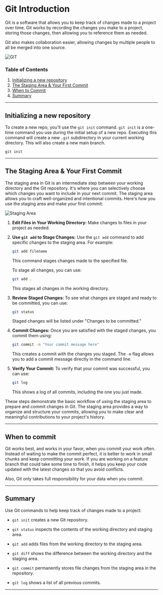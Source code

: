 # Git Introduction

Git is a software that allows you to keep track of changes made to a project over time. Git works by recording the changes you make to a project, storing those changes, then allowing you to reference them as needed. 

Git also makes collaboration easier, allowing changes by multiple people to all be merged into one source. 

![GIT](https://www.nobledesktop.com/image/blog/git-branches-merge.png)

### Table of Contents
1. [Initializing a new repository](#initializing-a-new-repository)
2. [The Staging Area & Your First Commit](#the-staging-area--your-first-commit)
3. [When to Commit](#when-to-commit)
4. [Summary](#summary)

***

## Initializing a new repository

To create a new repo, you'll use the `git init` command. `git init` is a one-time command you use during the initial setup of a new repo. Executing this command will create a new `.git` subdirectory in your current working directory. This will also create a new main branch. 

```git
git init
```

***

## The Staging Area & Your First Commit

The staging area in Git is an intermediate step between your working directory and the Git repository. It's where you can selectively choose which changes you want to include in your next commit. The staging area allows you to craft well-organized and intentional commits. Here's how you use the staging area and make your first commit:

![Staging Area](https://encrypted-tbn0.gstatic.com/images?q=tbn:ANd9GcSqPFuQp6V1-2oFCKStF5jLScNyLLBBo_tIiw&usqp=CAU)

1. **Edit Files in Your Working Directory:**
   Make changes to files in your project as needed.

2. **Use `git add` to Stage Changes:**
   Use the `git add` command to add specific changes to the staging area. For example:
   ```bash
   git add filename
   ```
   This command stages changes made to the specified file.

   To stage all changes, you can use:
   ```bash
   git add .
   ```
   This stages all changes in the working directory.

3. **Review Staged Changes:**
   To see what changes are staged and ready to be committed, you can use:
   ```bash
   git status
   ```
   Staged changes will be listed under "Changes to be committed."

4. **Commit Changes:**
   Once you are satisfied with the staged changes, you commit them using:
   ```bash
   git commit -m "Your commit message here"
   ```
   This creates a commit with the changes you staged. The `-m` flag allows you to add a commit message directly in the command line.

5. **Verify Your Commit:**
   To verify that your commit was successful, you can use:
   ```bash
   git log
   ```
   This shows a log of all commits, including the one you just made.

These steps demonstrate the basic workflow of using the staging area to prepare and commit changes in Git. The staging area provides a way to organize and structure your commits, allowing you to make clear and meaningful contributions to your project's history.

***

## When to commit

Git works best, and works in your favor, when you commit your work often. Instead of waiting to make the commit perfect, it is better to work in small chunks and keep committing your work. If you are working on a feature branch that could take some time to finish, it helps you keep your code updated with the latest changes so that you avoid conflicts.

Also, Git only takes full responsibility for your data when you commit. 

***

## Summary

Use Git commands to help keep track of changes made to a project:
* `git init` creates a new Git repository.

* `git status` inspects the contents of the working directory and staging area.

* `git add` adds files from the working directory to the staging area.

* `git diff` shows the difference between the working directory and the staging area.

* `git commit` permanently stores file changes from the staging area in the repository.

* `git log` shows a list of all previous commits.

***